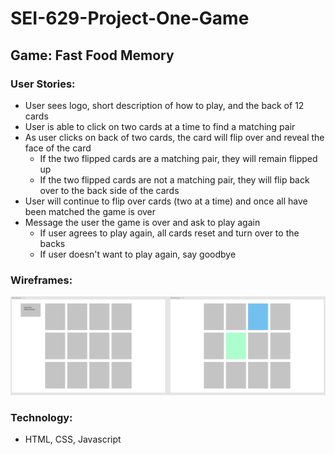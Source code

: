 # SEI-629-Project-One-Game

## Game: Fast Food Memory

### User Stories:

- User sees logo, short description of how to play, and the back of 12 cards
- User is able to click on two cards at a time to find a matching pair
- As user clicks on back of two cards, the card will flip over and reveal the face of the card
    - If the two flipped cards are a matching pair, they will remain flipped up
    - If the two flipped cards are not a matching pair, they will flip back over to the back side of the cards
- User will continue to flip over cards (two at a time) and once all have been matched the game is over
- Message the user the game is over and ask to play again
    - If user agrees to play again, all cards reset and turn over to the backs
    - If user doesn't want to play again, say goodbye

### Wireframes:

![Wireframes](wireframes.png)

### Technology:
- HTML, CSS, Javascript
